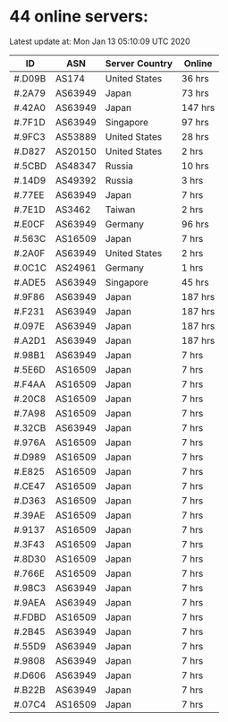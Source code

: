 # 44 online servers:

Latest update at: Mon Jan 13 05:10:09 UTC 2020

| ID | ASN | Server Country | Online |
| -- | --- | -------------- | ------ |
| #.D09B | AS174 | United States | 36 hrs |
| #.2A79 | AS63949 | Japan | 73 hrs |
| #.42A0 | AS63949 | Japan | 147 hrs |
| #.7F1D | AS63949 | Singapore | 97 hrs |
| #.9FC3 | AS53889 | United States | 28 hrs |
| #.D827 | AS20150 | United States | 2 hrs |
| #.5CBD | AS48347 | Russia | 10 hrs |
| #.14D9 | AS49392 | Russia | 3 hrs |
| #.77EE | AS63949 | Japan | 7 hrs |
| #.7E1D | AS3462 | Taiwan | 2 hrs |
| #.E0CF | AS63949 | Germany | 96 hrs |
| #.563C | AS16509 | Japan | 7 hrs |
| #.2A0F | AS63949 | United States | 2 hrs |
| #.0C1C | AS24961 | Germany | 1 hrs |
| #.ADE5 | AS63949 | Singapore | 45 hrs |
| #.9F86 | AS63949 | Japan | 187 hrs |
| #.F231 | AS63949 | Japan | 187 hrs |
| #.097E | AS63949 | Japan | 187 hrs |
| #.A2D1 | AS63949 | Japan | 187 hrs |
| #.98B1 | AS63949 | Japan | 7 hrs |
| #.5E6D | AS16509 | Japan | 7 hrs |
| #.F4AA | AS16509 | Japan | 7 hrs |
| #.20C8 | AS16509 | Japan | 7 hrs |
| #.7A98 | AS16509 | Japan | 7 hrs |
| #.32CB | AS63949 | Japan | 7 hrs |
| #.976A | AS16509 | Japan | 7 hrs |
| #.D989 | AS16509 | Japan | 7 hrs |
| #.E825 | AS16509 | Japan | 7 hrs |
| #.CE47 | AS16509 | Japan | 7 hrs |
| #.D363 | AS16509 | Japan | 7 hrs |
| #.39AE | AS16509 | Japan | 7 hrs |
| #.9137 | AS16509 | Japan | 7 hrs |
| #.3F43 | AS16509 | Japan | 7 hrs |
| #.8D30 | AS16509 | Japan | 7 hrs |
| #.766E | AS16509 | Japan | 7 hrs |
| #.98C3 | AS63949 | Japan | 7 hrs |
| #.9AEA | AS63949 | Japan | 7 hrs |
| #.FDBD | AS16509 | Japan | 7 hrs |
| #.2B45 | AS63949 | Japan | 7 hrs |
| #.55D9 | AS63949 | Japan | 7 hrs |
| #.9808 | AS63949 | Japan | 7 hrs |
| #.D606 | AS63949 | Japan | 7 hrs |
| #.B22B | AS63949 | Japan | 7 hrs |
| #.07C4 | AS16509 | Japan | 7 hrs |

